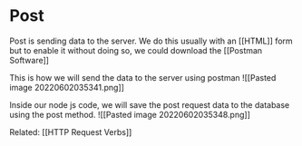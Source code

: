 # Post

Post is sending data to the server. We do this usually with an [[HTML]] form but to enable it without doing so, we could download the [[Postman Software]]

This is how we will send the data to the server using postman
![[Pasted image 20220602035341.png]]



Inside our node js code, we will save the post request data to the database using the post method.
![[Pasted image 20220602035348.png]]

Related: [[HTTP Request Verbs]]



